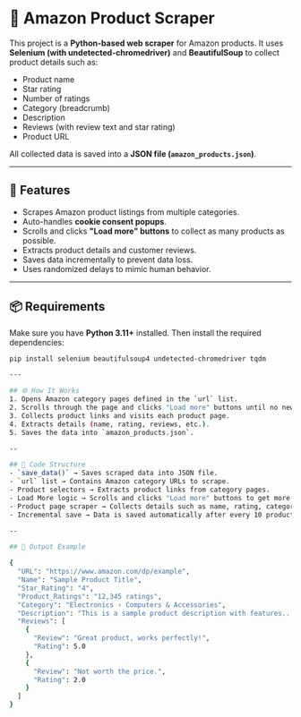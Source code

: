 # 🛒 Amazon Product Scraper  

This project is a **Python-based web scraper** for Amazon products. It uses **Selenium (with undetected-chromedriver)** and **BeautifulSoup** to collect product details such as:  

- Product name  
- Star rating  
- Number of ratings  
- Category (breadcrumb)  
- Description  
- Reviews (with review text and star rating)  
- Product URL  

All collected data is saved into a **JSON file (`amazon_products.json`)**.  

---

## 🚀 Features  
- Scrapes Amazon product listings from multiple categories.  
- Auto-handles **cookie consent popups**.  
- Scrolls and clicks **"Load more" buttons** to collect as many products as possible.  
- Extracts product details and customer reviews.  
- Saves data incrementally to prevent data loss.  
- Uses randomized delays to mimic human behavior.  

---

## 📦 Requirements  

Make sure you have **Python 3.11+** installed. Then install the required dependencies:  

```bash
pip install selenium beautifulsoup4 undetected-chromedriver tqdm

---

## ⚙️ How It Works
1. Opens Amazon category pages defined in the `url` list.  
2. Scrolls through the page and clicks "Load more" buttons until no new products appear.  
3. Collects product links and visits each product page.  
4. Extracts details (name, rating, reviews, etc.).  
5. Saves the data into `amazon_products.json`.  

--

## 📝 Code Structure
- `save_data()` → Saves scraped data into JSON file.  
- `url` list → Contains Amazon category URLs to scrape.  
- Product selectors → Extracts product links from category pages.  
- Load More logic → Scrolls and clicks "Load more" buttons to get more results.  
- Product page scraper → Collects details such as name, rating, category, description, reviews.  
- Incremental save → Data is saved automatically after every 10 products.

--

## 📂 Output Example

{
  "URL": "https://www.amazon.com/dp/example",
  "Name": "Sample Product Title",
  "Star_Rating": "4",
  "Product_Ratings": "12,345 ratings",
  "Category": "Electronics › Computers & Accessories",
  "Description": "This is a sample product description with features...",
  "Reviews": [
    {
      "Review": "Great product, works perfectly!",
      "Rating": 5.0
    },
    {
      "Review": "Not worth the price.",
      "Rating": 2.0
    }
  ]
}

